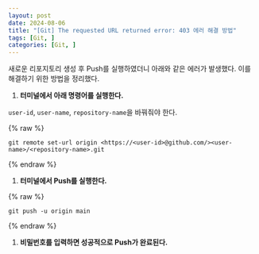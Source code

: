 ```yaml
---
layout: post
date: 2024-08-06
title: "[Git] The requested URL returned error: 403 에러 해결 방법"
tags: [Git, ]
categories: [Git, ]
---
```



새로운 리포지토리 생성 후 Push를 실행하였더니 아래와 같은 에러가 발생했다.
이를 해결하기 위한 방법을 정리했다.

1. **터미널에서 아래 명령어를 실행한다.**

`user-id`, `user-name`, `repository-name`을 바꿔줘야 한다.



{% raw %}
```text
git remote set-url origin <https://<user-id>@github.com/><user-name>/<repository-name>.git
```
{% endraw %}


1. **터미널에서 Push를 실행한다.**


{% raw %}
```text
git push -u origin main
```
{% endraw %}


1. **비밀번호를 입력하면 성공적으로 Push가 완료된다.**
